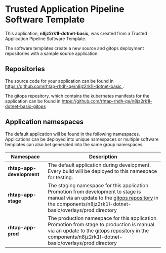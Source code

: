 # Trusted Application Pipeline Software Template

This application, **n8jz2rk1l-dotnet-basic**, was created from a Trusted Application Pipeline Software Template.

The software templates create a new source and gitops deployment repositories with a sample source application. 

## Repositories

The source code for your application can be found in [https://github.com/rhtap-rhdh-qe/n8jz2rk1l-dotnet-basic ](https://github.com/rhtap-rhdh-qe/n8jz2rk1l-dotnet-basic ).
 
The gitops repository, which contains the kubernetes manifests for the application can be found in 
[https://github.com/rhtap-rhdh-qe/n8jz2rk1l-dotnet-basic-gitops ](https://github.com/rhtap-rhdh-qe/n8jz2rk1l-dotnet-basic-gitops ) 

## Application namespaces 

The default application will be found in the following namespaces. Applications can be deployed into unique namespaces or multiple software templates can also bet generated into the same group namespaces.  

|  Namespace   |  Description   |  
| -------- | -------- |   
| **rhtap-app-development** | The default application during development. Every build will be deployed to this namespace for testing. | 
| **rhtap-app-stage** | The staging namespace for this application. Promotion from development to stage is manual via an update to the [gitops repository](https://github.com/rhtap-rhdh-qe/n8jz2rk1l-dotnet-basic-gitops ) in the components/n8jz2rk1l-dotnet-basic/overlays/prod directory |  
| **rhtap-app-prod** | The production namespace for this application. Promotion from stage to production is manual via an update to the [gitops repository](https://github.com/rhtap-rhdh-qe/n8jz2rk1l-dotnet-basic-gitops ) in the components/n8jz2rk1l-dotnet-basic/overlays/prod directory | 